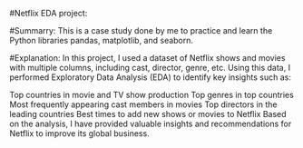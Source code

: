#Netflix EDA project:

#Summarry: This is a case study done by me to practice and learn the Python libraries pandas, matplotlib, and seaborn.

#Explanation: In this project, I used a dataset of Netflix shows and movies with multiple columns, including cast, director, genre, etc. Using this data, I performed Exploratory Data Analysis (EDA) to identify key insights such as:

Top countries in movie and TV show production
Top genres in top countries
Most frequently appearing cast members in movies
Top directors in the leading countries
Best times to add new shows or movies to Netflix
Based on the analysis, I have provided valuable insights and recommendations for Netflix to improve its global business.

